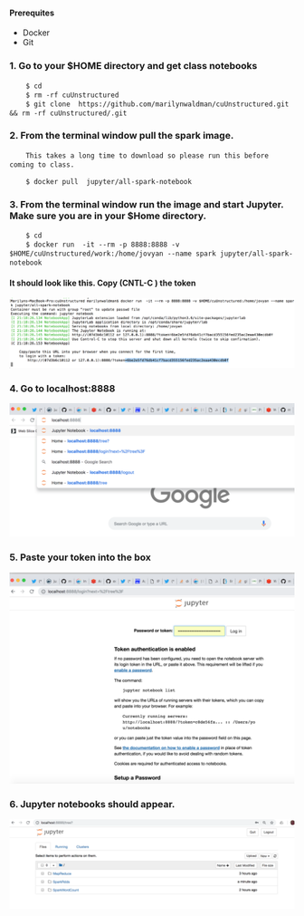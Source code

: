 

####  Prerequites

   - Docker
   - Git
   
### 1.  Go to your $HOME directory and get class notebooks  
   
````
    $ cd
    $ rm -rf cuUnstructured
    $ git clone  https://github.com/marilynwaldman/cuUnstructured.git && rm -rf cuUnstructured/.git

````




### 2.  From the terminal window pull the spark image. 
        This takes a long time to download so please run this before coming to class.

````
    $ docker pull  jupyter/all-spark-notebook

```` 


###  3.  From the terminal window run the image and start Jupyter.  Make sure you are in your $Home directory. 

````
    $ cd
    $ docker run  -it --rm -p 8888:8888 -v $HOME/cuUnstructured/work:/home/jovyan --name spark jupyter/all-spark-notebook

```` 
#### It should look like this.  Copy (CNTL-C ) the token

![Screenshot](images/token.png)


###  4.  Go to localhost:8888

![Screenshot](images/localhost.png) 

###  5.  Paste your token into the box

![Screenshot](images/copypastetoken.png) 

###  6.  Jupyter notebooks should appear.

![Screenshot](images/sparknotebook.png) 





